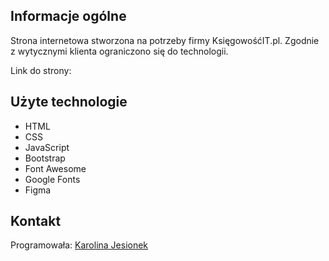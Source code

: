 ## Informacje ogólne
Strona internetowa stworzona na potrzeby firmy KsięgowośćIT.pl. Zgodnie z wytycznymi klienta ograniczono się do technologii.

Link do strony: 

## Użyte technologie
* HTML
* CSS
* JavaScript
* Bootstrap
* Font Awesome
* Google Fonts
* Figma

## Kontakt
Programowała: [Karolina Jesionek](mailto:karolina.anna.jesionek@gmail.com)